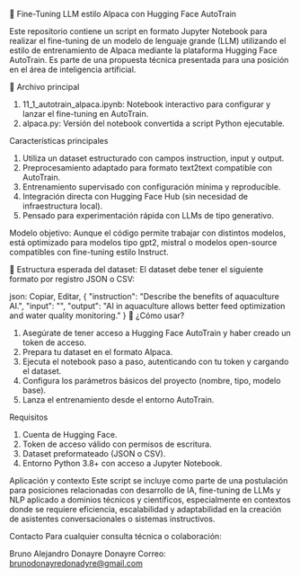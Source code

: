 🦙 Fine-Tuning LLM estilo Alpaca con Hugging Face AutoTrain

Este repositorio contiene un script en formato Jupyter Notebook para realizar el fine-tuning de un modelo de lenguaje grande (LLM) utilizando el estilo de entrenamiento de Alpaca mediante la plataforma Hugging Face AutoTrain. Es parte de una propuesta técnica presentada para una posición en el área de inteligencia artificial.

📄 Archivo principal
1) 11_1_autotrain_alpaca.ipynb: Notebook interactivo para configurar y lanzar el fine-tuning en AutoTrain.
2) alpaca.py: Versión del notebook convertida a script Python ejecutable.

Características principales
  1. Utiliza un dataset estructurado con campos instruction, input y output.
  2. Preprocesamiento adaptado para formato text2text compatible con AutoTrain.
  3. Entrenamiento supervisado con configuración mínima y reproducible.
  4. Integración directa con Hugging Face Hub (sin necesidad de infraestructura local).
  5. Pensado para experimentación rápida con LLMs de tipo generativo.

Modelo objetivo: 
Aunque el código permite trabajar con distintos modelos, está optimizado para modelos tipo gpt2, mistral o modelos open-source compatibles con fine-tuning estilo Instruct.

📂 Estructura esperada del dataset: 
El dataset debe tener el siguiente formato por registro JSON o CSV:

json: 
Copiar,
Editar,
{
  "instruction": "Describe the benefits of aquaculture AI.",
  "input": "",
  "output": "AI in aquaculture allows better feed optimization and water quality monitoring."
}
🚀 ¿Cómo usar?
1. Asegúrate de tener acceso a Hugging Face AutoTrain y haber creado un token de acceso.
2. Prepara tu dataset en el formato Alpaca.
3. Ejecuta el notebook paso a paso, autenticando con tu token y cargando el dataset.
4. Configura los parámetros básicos del proyecto (nombre, tipo, modelo base).
5. Lanza el entrenamiento desde el entorno AutoTrain.

Requisitos
1. Cuenta de Hugging Face.
2. Token de acceso válido con permisos de escritura.
3. Dataset preformateado (JSON o CSV).
4. Entorno Python 3.8+ con acceso a Jupyter Notebook.

Aplicación y contexto
Este script se incluye como parte de una postulación para posiciones relacionadas con desarrollo de IA, fine-tuning de LLMs y NLP aplicado a dominios técnicos y científicos, especialmente en contextos donde se requiere eficiencia, escalabilidad y adaptabilidad en la creación de asistentes conversacionales o sistemas instructivos.

 Contacto
Para cualquier consulta técnica o colaboración:

Bruno Alejandro Donayre Donayre
Correo: brunodonayredonadyre@gmail.com


